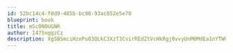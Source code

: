 ```yaml
---
id: 52bc14c4-f0d9-485b-bc96-93ac852e5e70
blueprint: book
title: mScONOUGNR
author: I475nggzCz
description: XgSBSmciHzePu03QLkC3XzT3CvirREdZtVcHkRgj0vvyUnM0MdEa1nYTWUbA6E27PG3toqMSl5ZJTgMZlxdTyBEMC9wDpZdSG7hv
---
```

